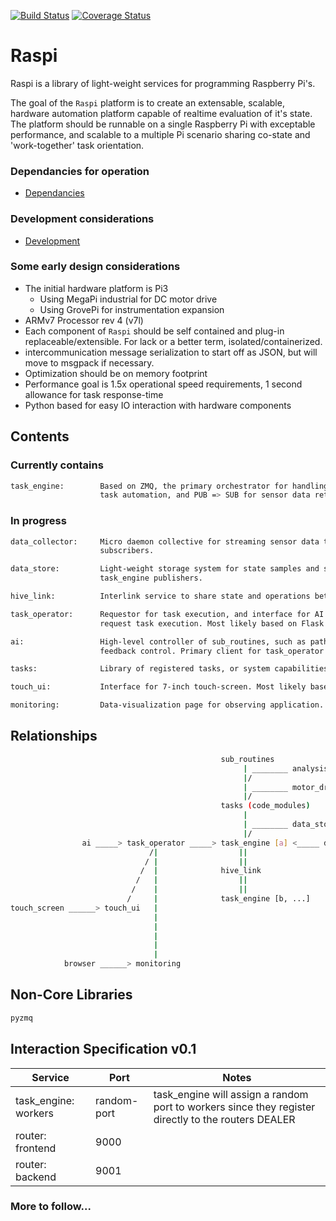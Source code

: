 [![Build Status](https://travis-ci.com/kelceydamage/raspi.svg?branch=master)](https://travis-ci.com/kelceydamage/raspi) [![Coverage Status](https://coveralls.io/repos/github/kelceydamage/raspi/badge.svg?branch=master)](https://coveralls.io/github/kelceydamage/raspi?branch=master)



# Raspi 
Raspi is a library of light-weight services for programming Raspberry Pi's.

The goal of the `Raspi` platform is to create an extensable, scalable, hardware automation platform capable of realtime evaluation of it's state. The platform should be runnable on a single Raspberry Pi with exceptable performance, and scalable to a multiple Pi scenario sharing co-state and 'work-together' task orientation.

### Dependancies for operation
* [Dependancies](./DEPENDANCIES.md)

### Development considerations
* [Development](./DEVELOPMENT.md)

### Some early design considerations
* The initial hardware platform is Pi3
  * Using MegaPi industrial for DC motor drive
  * Using GrovePi for instrumentation expansion
* ARMv7 Processor rev 4 (v7l)
* Each component of `Raspi` should be self contained and plug-in replaceable/extensible. For lack or a better term, isolated/containerized.
* intercommunication message serialization to start off as JSON, but will move to msgpack if necessary.
* Optimization should be on memory footprint
* Performance goal is 1.5x operational speed requirements, 1 second allowance for task response-time
* Python based for easy IO interaction with hardware components

## Contents

### Currently contains

```bash
task_engine:        Based on ZMQ, the primary orchestrator for handling both REQ => REP for
                    task automation, and PUB => SUB for sensor data retrieval.
```

### In progress

```bash
data_collector:     Micro daemon collective for streaming sensor data to task_engine 
                    subscribers.

data_store:         Light-weight storage system for state samples and subscriber for 
                    task_engine publishers.

hive_link:          Interlink service to share state and operations between task_engines.

task_operator:      Requestor for task execution, and interface for AI or remote-ops to
                    request task execution. Most likely based on Flask.

ai:                 High-level controller of sub_routines, such as pathfinding, and servo 
                    feedback control. Primary client for task_operator.

tasks:              Library of registered tasks, or system capabilities.

touch_ui:           Interface for 7-inch touch-screen. Most likely based on TK.

monitoring:         Data-visualization page for observing application.
```

## Relationships
```bash                              
                                               sub_routines 
                                                    | ________ analysis
                                                    |/   
                                                    | ________ motor_drive
                                                    |/
                                               tasks (code_modules)
                                                    |
                                                    | ________ data_store
                                                    |/
                ai _____> task_operator _____> task_engine [a] <_____ data_collector [Sensors]
                               /|                  ||   
                              / |                  ||
                             /  |              hive_link
                            /   |                  ||
                           /    |                  ||
                          /     |              task_engine [b, ...]
touch_screen ______> touch_ui   |
                                |
                                |
                                |                 
                                |
                                | 
            browser ______> monitoring
```

## Non-Core Libraries 
```bash
pyzmq
```

## Interaction Specification v0.1

| Service | Port | Notes |
|---------|------|-------|
|task_engine: workers|random-port| task_engine will assign a random port to workers since they register directly to the routers DEALER|
|router: frontend|9000||
|router: backend|9001||

### More to follow...
